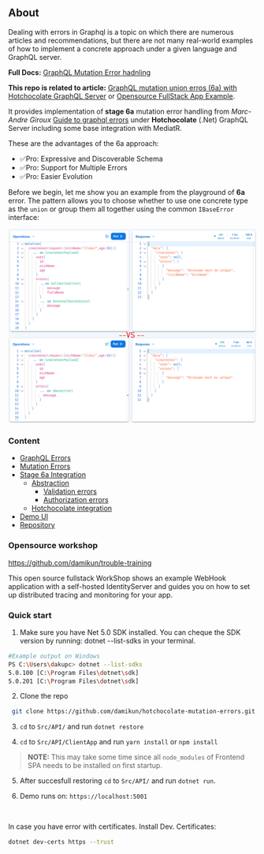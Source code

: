 ## About

Dealing with errors in Graphql is a topic on which there are numerous articles and recommendations, but there are not many real-world examples of how to implement a concrete approach under a given language and GraphQL server.

**Full Docs:** [GraphQL Mutation Error hadnling](https://github.com/damikun/hotchocolate-mutation-errors/blob/main/Doc/MutationErrors.md)

**This repo is related to article:** [GraphQL mutation union erros (6a) with Hotchocolate GraphQL Server](https://github.com/damikun/hotchocolate-mutation-errors/blob/main/Doc/MutationErrors.md) or [Opensource FullStack App Example](https://github.com/damikun/trouble-training).

It provides implementation of **stage 6a** mutation error handling from *Marc-Andre Giroux* [Guide to graphql errors](https://productionreadygraphql.com/2020-08-01-guide-to-graphql-errors) under **Hotchocolate** (.Net) GraphQL Server including some base integration with MediatR.

These are the advantages of the 6a approach:
- ✅Pro: Expressive and Discoverable Schema
- ✅Pro: Support for Multiple Errors
- ✅Pro: Easier Evolution

Before we begin, let me show you an example from the playground of **6a** error. The pattern allows you to choose whether to use one concrete type as the `union` or group them all together using the common `IBaseError` interface:

![Hotchocolate 6a example comparing union vs shared interface query aproach](./Doc/Assets/union_vs_shared_error_interface_graphql_errors.png "Hotchocolate 6a example comparing union vs shared interface query aproach")

### Content

- [GraphQL Errors](https://github.com/damikun/hotchocolate-mutation-errors/blob/main/Doc/MutationErrors.md#graphql-errors)
- [Mutation Errors](https://github.com/damikun/hotchocolate-mutation-errors/blob/main/Doc/MutationErrors.md#mutation-errors)
- [Stage 6a Integration](https://github.com/damikun/hotchocolate-mutation-errors/blob/main/Doc/MutationErrors.md#stage-6a-integration)
    - [Abstraction](https://github.com/damikun/hotchocolate-mutation-errors/blob/main/Doc/MutationErrors.md#stage-6a-integration)
        - [Validation errors](https://github.com/damikun/hotchocolate-mutation-errors/blob/main/Doc/MutationErrors.md#validation-errors)
        - [Authorization errors](https://github.com/damikun/hotchocolate-mutation-errors/blob/main/Doc/MutationErrors.md#authorization-errors)
    - [Hotchocolate integration](https://github.com/damikun/hotchocolate-mutation-errors/blob/main/Doc/MutationErrors.md#hotchocolate-integration)
- [Demo UI](https://github.com/damikun/hotchocolate-mutation-errors/blob/main/Doc/MutationErrors.md#hotchocolate-integration)
- [Repository](https://github.com/damikun/hotchocolate-mutation-errors/blob/main/Doc/MutationErrors.md#repository)


### Opensource workshop

https://github.com/damikun/trouble-training

This open source fullstack WorkShop shows an example WebHook application with a self-hosted IdentityServer and guides you on how to set up distributed tracing and monitoring for your app.

### Quick start

1) Make sure you have Net 5.0 SDK installed. You can cheque the SDK version by running: dotnet --list-sdks in your terminal.

```sh
#Example output on Windows
PS C:\Users\dakupc> dotnet --list-sdks
5.0.100 [C:\Program Files\dotnet\sdk]
5.0.201 [C:\Program Files\dotnet\sdk]
```

2) Clone the repo

```sh
 git clone https://github.com/damikun/hotchocolate-mutation-errors.git
```

3) `cd` to `Src/API/` and run `dotnet restore`

4) `cd` to `Src/API/ClientApp` and run `yarn install` or `npm install`

>**NOTE:** This may take some time since all `node_modules` of Frontend SPA needs to be installed on first startup.

5) After succesfull restoring `cd` to `Src/API/` and run `dotnet run`.


6) Demo runs on: `https://localhost:5001`

</br>

In case you have error with certificates. Install Dev. Certificates:

```sh
dotnet dev-certs https --trust
```
